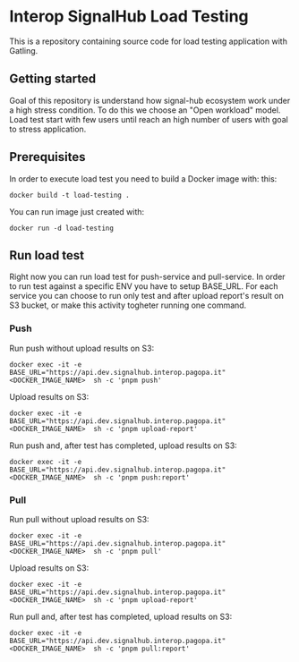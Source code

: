 # Interop SignalHub Load Testing

This is a repository containing source code for load testing application with Gatling.

## Getting started

Goal of this repository is understand how signal-hub ecosystem work under a high stress condition. To do this we choose an "Open workload" model. Load test start with few users until reach an high number of users with goal to stress application.

## Prerequisites

In order to execute load test you need to build a Docker image with:
this:

```
docker build -t load-testing .
```

You can run image just created with:

```
docker run -d load-testing
```

## Run load test

Right now you can run load test for push-service and pull-service. In order to run test against a specific ENV you have to setup BASE_URL. For each service you can choose to run only test and after upload report's result on S3 bucket, or make this activity togheter running one command.

### Push

Run push without upload results on S3:

```
docker exec -it -e BASE_URL="https://api.dev.signalhub.interop.pagopa.it"  <DOCKER_IMAGE_NAME>  sh -c 'pnpm push'
```

Upload results on S3:

```
docker exec -it -e BASE_URL="https://api.dev.signalhub.interop.pagopa.it"  <DOCKER_IMAGE_NAME>  sh -c 'pnpm upload-report'
```

Run push and, after test has completed, upload results on S3:

```
docker exec -it -e BASE_URL="https://api.dev.signalhub.interop.pagopa.it"  <DOCKER_IMAGE_NAME>  sh -c 'pnpm push:report'
```

### Pull

Run pull without upload results on S3:

```
docker exec -it -e BASE_URL="https://api.dev.signalhub.interop.pagopa.it"  <DOCKER_IMAGE_NAME>  sh -c 'pnpm pull'
```

Upload results on S3:

```
docker exec -it -e BASE_URL="https://api.dev.signalhub.interop.pagopa.it"  <DOCKER_IMAGE_NAME>  sh -c 'pnpm upload-report'
```

Run pull and, after test has completed, upload results on S3:

```
docker exec -it -e BASE_URL="https://api.dev.signalhub.interop.pagopa.it"  <DOCKER_IMAGE_NAME>  sh -c 'pnpm pull:report'
```
